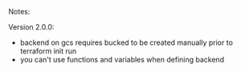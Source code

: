 Notes:

Version 2.0.0:
- backend on gcs requires bucked to be created manually prior to terraform init run
- you can't use functions and variables when defining backend
